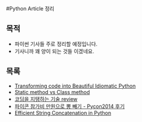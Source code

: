 #Python Article 정리

## 목적
- 파이썬 기사들 주로 정리할 예정입니다.
- 기사니까 꽤 양이 되는 것들 이겠네요.

## 목록

- [Transforming code into Beautiful Idiomatic Python](http://nbviewer.ipython.org/urls/raw.github.com/re4lfl0w/ipython/master/articles/Transforming_code_into_Beautiful_Idiomatic_Python.ipynb)
- [Static method vs Class method](http://nbviewer.ipython.org/github/re4lfl0w/ipython/blob/master/articles/staticmethod_vs_classmethod.ipynb)
- [코딩을 지탱하는 기술 review](http://nbviewer.ipython.org/github/re4lfl0w/ipython/blob/master/articles/review/coding_dependence_on_technology.ipynb)
- [파이콘 참가비 만원으로 뽕 빼기 - Pycon2014 후기](http://nbviewer.ipython.org/github/re4lfl0w/ipython/blob/master/articles/conference/pycon2014/pycon2014_in_korea_epilogue.ipynb)
- [Efficient String Concatenation in Python](http://nbviewer.ipython.org/github/re4lfl0w/ipython/blob/master/articles/Efficient_String_Concatenation_in_Python.ipynb)
